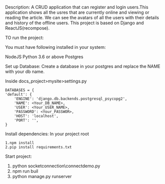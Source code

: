 Description: 
A CRUD application that can register and login users.This application shows all the usres that are currently online and viewing or reading the article. We can see the avatars of all the users with their details and history of the offline users.
This project is based on Django and ReactJS(recompose).

TO run the project:

You must have following installed in your system:

NodeJS
Python 3.6 or above
Postgres

Set up Database:
Create a database in your postgres and replace the NAME with your db name.

Inside docs_project>mysite>settings.py

	DATABASES = {
    'default': {
        'ENGINE': 'django.db.backends.postgresql_psycopg2',
        'NAME': <Your_DB_NAME>,
        'USER': <Your_USER_NAME>,
        'PASSWORD': <Your_PASSWOR>,
        'HOST': 'localhost',
        'PORT': '',
    }


Install dependencies:
In your project root


	1.npm install
	2.pip install requirements.txt

Start project:
1. python socketconnection\connectdemo.py 
2. npm run buil
3. python manage.py runserver
